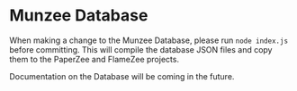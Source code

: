# Munzee Database

When making a change to the Munzee Database, please run `node index.js` before committing. This will compile the database JSON files and copy them to the PaperZee and FlameZee projects.

Documentation on the Database will be coming in the future.